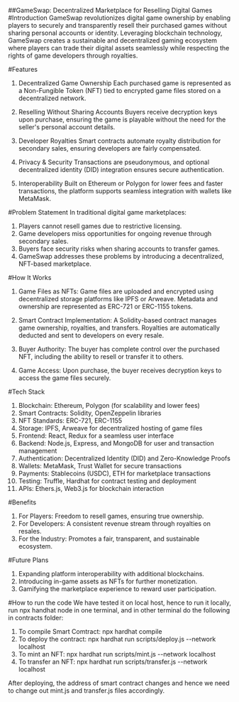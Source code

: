 ##GameSwap: Decentralized Marketplace for Reselling Digital Games
#Introduction
GameSwap revolutionizes digital game ownership by enabling players to securely and transparently resell their purchased games without sharing personal accounts or identity. Leveraging blockchain technology, GameSwap creates a sustainable and decentralized gaming ecosystem where players can trade their digital assets seamlessly while respecting the rights of game developers through royalties.

#Features
1. Decentralized Game Ownership
Each purchased game is represented as a Non-Fungible Token (NFT) tied to encrypted game files stored on a decentralized network.

2. Reselling Without Sharing Accounts
Buyers receive decryption keys upon purchase, ensuring the game is playable without the need for the seller's personal account details.

3. Developer Royalties
Smart contracts automate royalty distribution for secondary sales, ensuring developers are fairly compensated.

4. Privacy & Security
Transactions are pseudonymous, and optional decentralized identity (DID) integration ensures secure authentication.

5. Interoperability
Built on Ethereum or Polygon for lower fees and faster transactions, the platform supports seamless integration with wallets like MetaMask.

#Problem Statement
In traditional digital game marketplaces:

1. Players cannot resell games due to restrictive licensing.
2. Game developers miss opportunities for ongoing revenue through secondary sales.
3. Buyers face security risks when sharing accounts to transfer games.
4. GameSwap addresses these problems by introducing a decentralized, NFT-based marketplace.

#How It Works
1. Game Files as NFTs:
Game files are uploaded and encrypted using decentralized storage platforms like IPFS or Arweave. Metadata and ownership are represented as ERC-721 or ERC-1155 tokens.

2. Smart Contract Implementation:
A Solidity-based contract manages game ownership, royalties, and transfers. Royalties are automatically deducted and sent to developers on every resale.

3. Buyer Authority:
The buyer has complete control over the purchased NFT, including the ability to resell or transfer it to others.

4. Game Access:
Upon purchase, the buyer receives decryption keys to access the game files securely.

#Tech Stack
1. Blockchain: Ethereum, Polygon (for scalability and lower fees)
2. Smart Contracts: Solidity, OpenZeppelin libraries
3. NFT Standards: ERC-721, ERC-1155
4. Storage: IPFS, Arweave for decentralized hosting of game files
5. Frontend: React, Redux for a seamless user interface
6. Backend: Node.js, Express, and MongoDB for user and transaction management
7. Authentication: Decentralized Identity (DID) and Zero-Knowledge Proofs
8. Wallets: MetaMask, Trust Wallet for secure transactions
9. Payments: Stablecoins (USDC), ETH for marketplace transactions
10. Testing: Truffle, Hardhat for contract testing and deployment
11. APIs: Ethers.js, Web3.js for blockchain interaction

#Benefits
1. For Players: Freedom to resell games, ensuring true ownership.
2. For Developers: A consistent revenue stream through royalties on resales.
3. For the Industry: Promotes a fair, transparent, and sustainable ecosystem.

#Future Plans
1. Expanding platform interoperability with additional blockchains.
2. Introducing in-game assets as NFTs for further monetization.
3. Gamifying the marketplace experience to reward user participation.

#How to run the code
We have tested it on local host, hence to run it locally, run npx handhat node in one terminal, and in other terminal do the following in contracts folder:
1. To compile Smart Comtract:
   npx hardhat compile
2. To deploy the contract:
   npx hardhat run scripts/deploy.js --network localhost
3. To mint an NFT:
   npx hardhat run scripts/mint.js --network localhost
4. To transfer an NFT:
   npx hardhat run scripts/transfer.js --network localhost

After deploying, the address of smart contract changes and hence we need to change out mint.js and transfer.js files accordingly.
